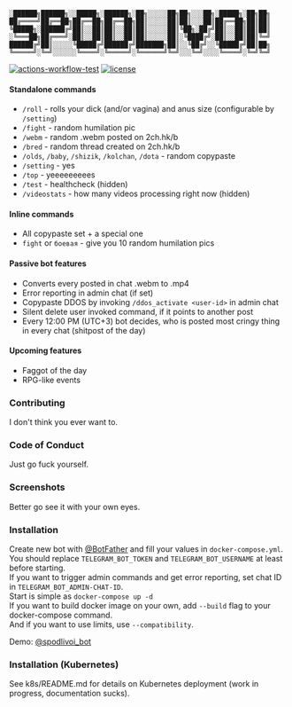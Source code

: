 ```
░██████╗██████╗░░█████╗░██████╗░██╗░░░░░██╗██╗░░░██╗░█████╗░██╗██╗
██╔════╝██╔══██╗██╔══██╗██╔══██╗██║░░░░░██║██║░░░██║██╔══██╗██║██║
╚█████╗░██████╔╝██║░░██║██║░░██║██║░░░░░██║╚██╗░██╔╝██║░░██║██║██║
░╚═══██╗██╔═══╝░██║░░██║██║░░██║██║░░░░░██║░╚████╔╝░██║░░██║██║╚═╝
██████╔╝██║░░░░░╚█████╔╝██████╔╝███████╗██║░░╚██╔╝░░╚█████╔╝██║██╗
╚═════╝░╚═╝░░░░░░╚════╝░╚═════╝░╚══════╝╚═╝░░░╚═╝░░░░╚════╝░╚═╝╚═╝
```

[![actions-workflow-test][actions-workflow-test-badge]][actions-workflow-test]
[![license][license-badge]][license]

#### Standalone commands
- `/roll` - rolls your dick (and/or vagina) and anus size (configurable by `/setting`)
- `/fight` - random humilation pic
- `/webm` - random .webm posted on 2ch.hk/b
- `/bred` - random thread created on 2ch.hk/b
- `/olds`, `/baby`, `/shizik`, `/kolchan`, `/dota` - random copypaste
- `/setting` - yes
- `/top` - yeeeeeeeees
- `/test` - healthcheck (hidden)
- `/videostats` - how many videos processing right now (hidden)
#### Inline commands
- All copypaste set + a special one
- `fight` or `боевая` - give you 10 random humilation pics
#### Passive bot features
- Converts every posted in chat .webm to .mp4
- Error reporting in admin chat (if set)
- Copypaste DDOS by invoking `/ddos_activate <user-id>` in admin chat
- Silent delete user invoked command, if it points to another post
- Every 12:00 PM (UTC+3) bot decides, who is posted most cringy thing in every chat (shitpost of the day)
#### Upcoming features
- Faggot of the day
- RPG-like events

### Contributing
I don't think you ever want to.

### Code of Conduct
Just go fuck yourself.

### Screenshots
Better go see it with your own eyes.

### Installation
Create new bot with [@BotFather](https://t.me/BotFather) and fill your values in `docker-compose.yml`.  
You should replace `TELEGRAM_BOT_TOKEN` and `TELEGRAM_BOT_USERNAME` at least before starting.  
If you want to trigger admin commands and get error reporting, set chat ID in `TELEGRAM_BOT_ADMIN-CHAT-ID`.  
Start is simple as `docker-compose up -d`  
If you want to build docker image on your own, add `--build` flag to your docker-compose command.  
And if you want to use limits, use `--compatibility`.  

Demo: [@spodlivoi_bot](https://t.me/spodlivoi_bot)  

### Installation (Kubernetes)
See k8s/README.md for details on Kubernetes deployment (work in progress, documentation sucks).

<!-- badge links -->

[actions-workflow-test]: https://github.com/tsunamaru/spodlivoibot/actions?query=workflow%3ADeployment
[actions-workflow-test-badge]: https://img.shields.io/github/workflow/status/tsunamaru/spodlivoibot/Deployment?label=CI&style=for-the-badge&logo=github
[license]: LICENSE
[license-badge]: https://img.shields.io/github/license/tsunamaru/spodlivoibot?style=for-the-badge&logo=apache
